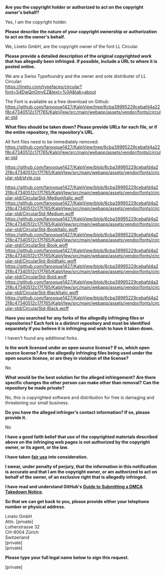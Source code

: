 **Are you the copyright holder or authorized to act on the copyright owner's behalf?**

Yes, I am the copyright holder.

**Please describe the nature of your copyright ownership or authorization to act on the owner's behalf.**

We, Lineto GmbH, are the copyright owner of the font LL Circular.

**Please provide a detailed description of the original copyrighted work that has allegedly been infringed. If possible, include a URL to where it is posted online.**

We are a Swiss Typefoundry and the owner and sole distributer of LL Circular:  
https://lineto.com/typefaces/circular?font=S4DwQnOmyEZ&text=%0A&tab=about

The Font is available as a free download on Github:  
https://github.com/farooque1427/KalpView/tree/6cba39995229cebafd4a22f8c47340512c17f765/KalpVIew/src/main/webapp/assets/vendor/fonts/circular-std

**What files should be taken down? Please provide URLs for each file, or if the entire repository, the repository’s URL.**

All font files need to be immediately removed:  
https://github.com/farooque1427/KalpView/tree/6cba39995229cebafd4a22f8c47340512c17f765/KalpVIew/src/main/webapp/assets/vendor/fonts/circular-std

https://github.com/farooque1427/KalpView/blob/6cba39995229cebafd4a22f8c47340512c17f765/KalpVIew/src/main/webapp/assets/vendor/fonts/circular-std/style.css

https://github.com/farooque1427/KalpView/blob/6cba39995229cebafd4a22f8c47340512c17f765/KalpVIew/src/main/webapp/assets/vendor/fonts/circular-std/CircularStd-MediumItalic.woff  
https://github.com/farooque1427/KalpView/blob/6cba39995229cebafd4a22f8c47340512c17f765/KalpVIew/src/main/webapp/assets/vendor/fonts/circular-std/CircularStd-Medium.woff  
https://github.com/farooque1427/KalpView/blob/6cba39995229cebafd4a22f8c47340512c17f765/KalpVIew/src/main/webapp/assets/vendor/fonts/circular-std/CircularStd-BookItalic.woff  
https://github.com/farooque1427/KalpView/blob/6cba39995229cebafd4a22f8c47340512c17f765/KalpVIew/src/main/webapp/assets/vendor/fonts/circular-std/CircularStd-Book.woff  
https://github.com/farooque1427/KalpView/blob/6cba39995229cebafd4a22f8c47340512c17f765/KalpVIew/src/main/webapp/assets/vendor/fonts/circular-std/CircularStd-BoldItalic.woff  
https://github.com/farooque1427/KalpView/blob/6cba39995229cebafd4a22f8c47340512c17f765/KalpVIew/src/main/webapp/assets/vendor/fonts/circular-std/CircularStd-Bold.woff  
https://github.com/farooque1427/KalpView/blob/6cba39995229cebafd4a22f8c47340512c17f765/KalpVIew/src/main/webapp/assets/vendor/fonts/circular-std/CircularStd-BlackItalic.woff  
https://github.com/farooque1427/KalpView/blob/6cba39995229cebafd4a22f8c47340512c17f765/KalpVIew/src/main/webapp/assets/vendor/fonts/circular-std/CircularStd-Black.woff

**Have you searched for any forks of the allegedly infringing files or repositories? Each fork is a distinct repository and must be identified separately if you believe it is infringing and wish to have it taken down.**

I haven't found any additional forks.

**Is the work licensed under an open source license? If so, which open source license? Are the allegedly infringing files being used under the open source license, or are they in violation of the license?**

No

**What would be the best solution for the alleged infringement? Are there specific changes the other person can make other than removal? Can the repository be made private?**

No, this is copyrighted software and distribution for free is damaging and threatening our small business.

**Do you have the alleged infringer’s contact information? If so, please provide it.**

No

**I have a good faith belief that use of the copyrighted materials described above on the infringing web pages is not authorized by the copyright owner, or its agent, or the law.**

**I have taken <a href="https://www.lumendatabase.org/topics/22">fair use</a> into consideration.**

**I swear, under penalty of perjury, that the information in this notification is accurate and that I am the copyright owner, or am authorized to act on behalf of the owner, of an exclusive right that is allegedly infringed.**

**I have read and understand GitHub's <a href="https://docs.github.com/articles/guide-to-submitting-a-dmca-takedown-notice/">Guide to Submitting a DMCA Takedown Notice</a>.**

**So that we can get back to you, please provide either your telephone number or physical address.**

Lineto GmbH  
Attn. [private]  
Lutherstrasse 32  
CH-8004 Zürich  
Switzerland  
[private]   
[private] 

**Please type your full legal name below to sign this request.**

[private]
